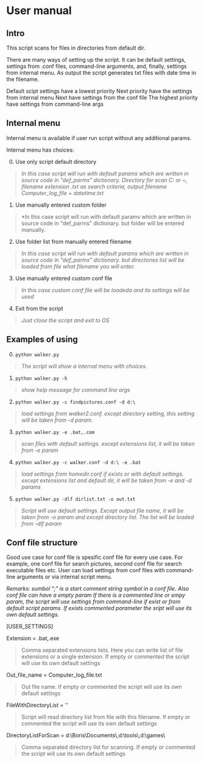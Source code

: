 # User manual

## Intro
This script scans for files in directories from default dir.

There are many ways of setting up the script. It can be default settings, settings from .conf files, command-line arguments, and, finally, settings from internal menu. As output the script generates txt files with date time in the filename.

Default scipt settings have a lowest priority
Next priority have the settings from internal menu
Next have settings from the conf file
The highest priority have settings from command-line args

## Internal menu
Internal menu is available if user run script without any additional params.

Internal menu has choices:

0. Use only script default directory
 >*In this case script will run  with default params which are written in source code in "def_parms" dictionary. Directory for scan C: or ~, filename extension .txt as search criteria, output filename Computer_log_file + datetime.txt*
 
1. Use manually entered custom folder
 >*In this case script will run  with default params which are written in source code in "def_parms" dictionary. but folder will be entered manually.
 
2. Use folder list from manually entered filename
 >*In this case script will run  with default params which are written in source code in "def_parms" dictionary. but directories list will be loaded from file what filename you will enter.*

3. Use manually entered custom conf file
 >*In this case custom conf file will be loadeda and its settings will be used*
 
4. Exit from the script
 >*Just close the script and exit to OS*

## Examples of using

0. `python walker.py`
>*The script will show a internal menu with choices.*

1. `python walker.py -h`
>*show help message for command line args*

2. `python walker.py -c findpictures.conf -d d:\`
>*load settings from walker2.conf. except directory setting, this setting will be taken from -d param.*

3. `python walker.py -e .bat,.com`
>*scan files with default settings. except extensions list, it will be taken from -e param*

4. `python walker.py -c walker.conf -d d:\ -e .bat`
>*load settings from homedir.conf if exists or with default settings. except extensions list and default dir, it will be taken from -e and -d params*

5. `python walker.py -dlf dirlist.txt -o out.txt`
>*Script will use default settings. Except output file name, it will be taken from -o param and except directory list. The list will be loaded from -dlf param*

## Conf file structure

Good use case for conf file is spesific conf file for every use case. For example, one conf file for search pictures, second conf file for search executable files etc. User can load settings from conf files with command-line arguments or via internal script menu.

*Remarks: sumbol ";" is a start comment string symbol in a conf file. Also conf file can have a empty param* 
*If there is a commented line or empy param, the script will use settings from command-line if exist or from default script params. If exists commented parameter the sript will use its own default settings.*

[USER_SETTINGS]

Extension = .bat,.exe

> Comma separated extensions lists. Here you can write list of file extensions or a single extension. If empty or commented the script will use its own default settings

Out_file_name = Computer_log_file.txt

> Out file name. If empty or commented the script will use its own default settings

FileWithDirectoryList = ''

> Script will read directory list from file with this filename.  If empty or commented the script will use its own default settings

DirectoryListForScan = d:\\Boris\\Documents\\,d:\\tools\\,d:\\games\\

> Comma separated directory list for scanning. If empty or commented the script will use its own default settings
